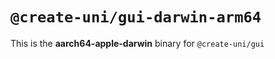# `@create-uni/gui-darwin-arm64`

This is the **aarch64-apple-darwin** binary for `@create-uni/gui`
